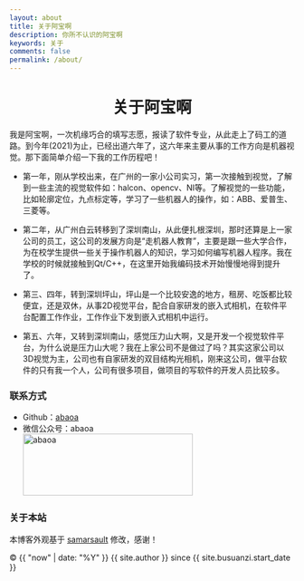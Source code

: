 ```yaml
---
layout: about
title: 关于阿宝啊
description: 你所不认识的阿宝啊
keywords: 关于
comments: false
permalink: /about/
---
```


# <center> 关于阿宝啊 </center>
我是阿宝啊，一次机缘巧合的填写志愿，报读了软件专业，从此走上了码工的道路。到今年(2021)为止，已经出道六年了，这六年来主要从事的工作方向是机器视觉。那下面简单介绍一下我的工作历程吧！

* 第一年，刚从学校出来，在广州的一家小公司实习，第一次接触到视觉，了解到一些主流的视觉软件如：halcon、opencv、NI等。了解视觉的一些功能，比如轮廓定位，九点标定等，学习了一些机器人的操作，如：ABB、爱普生、三菱等。

* 第二年，从广州白云转移到了深圳南山，从此便扎根深圳，那时还算是上一家公司的员工，这公司的发展方向是“走机器人教育”，主要是跟一些大学合作，为在校学生提供一些关于操作机器人的知识，学习如何编写机器人程序。我在学校的时候就接触到Qt/C++，在这里开始我编码技术开始慢慢地得到提升了。

* 第三、四年，转到深圳坪山，坪山是一个比较安逸的地方，租房、吃饭都比较便宜，还是双休，从事2D视觉平台，配合自家研发的嵌入式相机，在软件平台配置工作作业，工作作业下发到嵌入式相机中运行。

* 第五、六年，又转到深圳南山，感觉压力山大啊，又是开发一个视觉软件平台，为什么说是压力山大呢？我在上家公司不是做过了吗？其实这家公司以3D视觉为主，公司也有自家研发的双目结构光相机，刚来这公司，做平台软件的只有我一个人，公司有很多项目，做项目的写软件的开发人员比较多。


### 联系方式

<ul>
<li>Github：<a href="https://github.com/abaoa" target="_blank">abaoa</a></li>
<li>
微信公众号：abaoa <br />
<img style="height:109px;width:300px;" src="{{ assets_base_url }}/assets/wc_qrcode.png" alt="abaoa" />
</li>
</ul>

### 关于本站

本博客外观基于 [samarsault](https://github.com/samarsault) 修改，感谢！
<div>
  <span id="busuanzi_container_site_pv" style="margin-right:15px;display:none;">
    本站访问量：<span id="busuanzi_value_site_pv"></span> 次
  </span>
  <span id="busuanzi_container_site_uv" style="margin-right:15px;display:none;">
    本站访客数：<span id="busuanzi_value_site_uv"></span> 人
  </span>
  <span id="busuanzi_container_page_pv" style="margin-right:15px;display:none;">
    本页访问量：<span id="busuanzi_value_page_pv"></span> 次
  </span>
</div>

<p>&copy;
{{ "now" | date: "%Y" }} {{ site.author }} since {{ site.busuanzi.start_date }}</p>